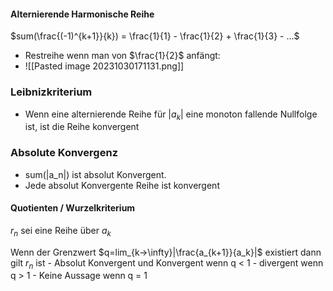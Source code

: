 
#### Alternierende Harmonische Reihe
$sum(\frac{(-1)^{k+1}}{k}) = \frac{1}{1} - \frac{1}{2} + \frac{1}{3} - ...$

- Restreihe wenn man von $\frac{1}{2}$ anfängt:
- ![[Pasted image 20231030171131.png]]

### Leibnizkriterium
- Wenn eine alternierende Reihe für |$a_k$| eine monoton fallende Nullfolge ist, ist die Reihe konvergent



### Absolute Konvergenz
- sum(|a_n|) ist absolut Konvergent. 
- Jede absolut Konvergente Reihe ist konvergent


#### Quotienten / Wurzelkriterium
$r_n$ sei eine Reihe über $a_k$

Wenn der Grenzwert $q=lim_{k->\infty}|\frac{a_{k+1}}{a_k}|$ existiert dann gilt $r_n$ ist
	- Absolut Konvergent und Konvergent wenn q < 1
	- divergent wenn q > 1
	- Keine Aussage wenn q = 1

